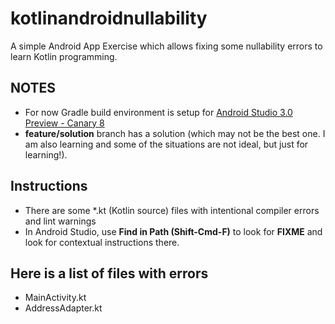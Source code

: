 # kotlinandroidnullability
A simple Android App Exercise which allows fixing some nullability errors to learn Kotlin programming.

## NOTES
- For now Gradle build environment is setup for [Android Studio 3.0 Preview - Canary 8](https://developer.android.com/studio/preview/index.html)
- **feature/solution** branch has a solution (which may not be the best one. I am also learning and some of the situations are not ideal, but just for learning!).

## Instructions
- There are some *.kt (Kotlin source) files with intentional compiler errors and lint warnings
- In Android Studio, use **Find in Path (Shift-Cmd-F)** to look for **FIXME** and look for contextual instructions there.

## Here is a list of files with errors
- MainActivity.kt
- AddressAdapter.kt
